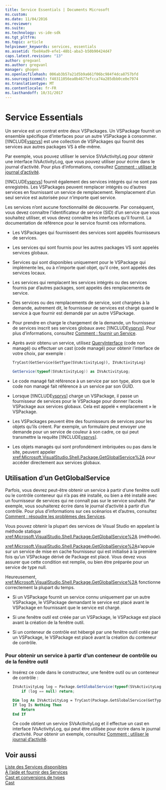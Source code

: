 ```yaml
---
title: Service Essentials | Documents Microsoft
ms.custom: 
ms.date: 11/04/2016
ms.reviewer: 
ms.suite: 
ms.technology: vs-ide-sdk
ms.tgt_pltfrm: 
ms.topic: article
helpviewer_keywords: services, essentials
ms.assetid: fbe84ad9-efe1-48b1-aba3-b50b90424d47
caps.latest.revision: "13"
author: gregvanl
ms.author: gregvanl
manager: ghogen
ms.openlocfilehash: 006ab3b57a21d5b9a661f06bc984f4dca8757bfd
ms.sourcegitcommit: f40311056ea0b4677efcca74a285dbb0ce0e7974
ms.translationtype: MT
ms.contentlocale: fr-FR
ms.lasthandoff: 10/31/2017
---
```

# <a name="service-essentials"></a>Service Essentials
Un service est un contrat entre deux VSPackages. Un VSPackage fournit un ensemble spécifique d’interfaces pour un autre VSPackage à consommer. [!INCLUDE[vsprvs](../../code-quality/includes/vsprvs_md.md)] est une collection de VSPackages qui fournit des services aux autres packages VS à elle-même.  
  
 Par exemple, vous pouvez utiliser le service SVsActivityLog pour obtenir une interface IVsActivityLog, que vous pouvez utiliser pour écrire dans le journal d’activité. Pour plus d’informations, consultez [Comment : utiliser le journal d’activité](../../extensibility/how-to-use-the-activity-log.md).  
  
 [!INCLUDE[vsprvs](../../code-quality/includes/vsprvs_md.md)] fournit également des services intégrés qui ne sont pas enregistrés. Les VSPackages peuvent remplacer intégrés ou d’autres services en fournissant un service de remplacement. Remplacement d’un seul service est autorisée pour n’importe quel service.  
  
 Les services n’ont aucune fonctionnalité de découverte. Par conséquent, vous devez connaître l’identificateur de service (SID) d’un service que vous souhaitez utiliser, et vous devez connaître les interfaces qu’il fournit. La documentation de référence pour le service fournit ces informations.  
  
-   Les VSPackages qui fournissent des services sont appelés fournisseurs de services.  
  
-   Les services qui sont fournis pour les autres packages VS sont appelés services globaux.  
  
-   Services qui sont disponibles uniquement pour le VSPackage qui implémente les, ou à n’importe quel objet, qu'il crée, sont appelés des services locaux.  
  
-   Les services qui remplacent les services intégrés ou des services fournis par d’autres packages, sont appelés des remplacements de service.  
  
-   Des services ou des remplacements de service, sont chargées à la demande, autrement dit, le fournisseur de services est chargé quand le service à que fournir est demandé par un autre VSPackage.  
  
-   Pour prendre en charge le chargement de la demande, un fournisseur de services inscrit ses services globaux avec [!INCLUDE[vsprvs](../../code-quality/includes/vsprvs_md.md)]. Pour plus d’informations, consultez [Comment : fournir un Service](../../extensibility/how-to-provide-a-service.md).  
  
-   Après avoir obtenu un service, utilisez [QueryInterface](/cpp/atl/queryinterface) (code non managé) ou effectuer un cast (code managé) pour obtenir l’interface de votre choix, par exemple :  
  
    ```vb  
    TryCast(GetService(GetType(SVsActivityLog)), IVsActivityLog)  
    ```  
  
    ```csharp  
    GetService(typeof(SVsActivityLog)) as IVsActivityLog;  
    ```  
  
-   Le code managé fait référence à un service par son type, alors que le code non managé fait référence à un service par son GUID.  
  
-   Lorsque [!INCLUDE[vsprvs](../../code-quality/includes/vsprvs_md.md)] charge un VSPackage, il passe un fournisseur de services pour le VSPackage pour donner l’accès VSPackage aux services globaux. Cela est appelé « emplacement » le VSPackage.  
  
-   Les VSPackages peuvent être des fournisseurs de services pour les objets qu’ils créent. Par exemple, un formulaire peut envoyer une demande pour un service de couleur à son cadre, ce qui peut transmettre la requête [!INCLUDE[vsprvs](../../code-quality/includes/vsprvs_md.md)].  
  
-   Les objets managés qui sont profondément imbriquées ou pas dans le site, peuvent appeler <xref:Microsoft.VisualStudio.Shell.Package.GetGlobalService%2A> pour accéder directement aux services globaux.   
  
<a name="how-to-use-getglobalservice"></a>  
  
## <a name="use-getglobalservice"></a>Utilisation d’un GetGlobalService  
  
Parfois, vous devrez peut-être obtenir un service à partir d’une fenêtre outil ou le contrôle conteneur qui n’a pas été installé, ou bien a été installé avec un fournisseur de services qui ne connaît pas sur le service souhaité. Par exemple, vous souhaiterez écrire dans le journal d’activité à partir d’un contrôle. Pour plus d’informations sur ces scénarios et d’autres, consultez [Comment : résoudre les problèmes des Services](../../extensibility/how-to-troubleshoot-services.md).  
  
Vous pouvez obtenir la plupart des services de Visual Studio en appelant la méthode statique <xref:Microsoft.VisualStudio.Shell.Package.GetGlobalService%2A> (méthode).  
  
<xref:Microsoft.VisualStudio.Shell.Package.GetGlobalService%2A>s’appuie sur un service de mise en cache fournisseur qui est initialisé à la première fois qu’un VSPackage dérivé de Package est placé. Vous devez vous assurer que cette condition est remplie, ou bien être préparée pour un service de type null.  
  
Heureusement, <xref:Microsoft.VisualStudio.Shell.Package.GetGlobalService%2A> fonctionne correctement la plupart du temps.  
  
-   Si un VSPackage fournit un service connu uniquement par un autre VSPackage, le VSPackage demandant le service est placé avant le VSPackage en fournissant que le service est chargé.  
  
-   Si une fenêtre outil est créée par un VSPackage, le VSPackage est placé avant la création de la fenêtre outil.  
  
-   Si un conteneur de contrôle est hébergé par une fenêtre outil créée par un VSPackage, le VSPackage est placé avant la création du conteneur de contrôle.  
  
### <a name="to-get-a-service-from-within-a-tool-window-or-control-container"></a>Pour obtenir un service à partir d’un conteneur de contrôle ou de la fenêtre outil  
  
-   Insérez ce code dans le constructeur, une fenêtre outil ou un conteneur de contrôle :  
  
    ```csharp  
    IVsActivityLog log = Package.GetGlobalService(typeof(SVsActivityLog)) as IVsActivityLog;
        if (log == null) return;
    ```  
    ```vb  
    Dim log As IVsActivityLog = TryCast(Package.GetGlobalService(GetType(SVsActivityLog)), IVsActivityLog)
    If log Is Nothing Then
        Return
    End If
    ```  
    
    Ce code obtient un service SVsActivityLog et il effectue un cast en interface IVsActivityLog, qui peut être utilisée pour écrire dans le journal d’activité. Pour obtenir un exemple, consultez [Comment : utiliser le journal d’activité](../../extensibility/how-to-use-the-activity-log.md).  
  
## <a name="see-also"></a>Voir aussi  
 [Liste des Services disponibles](../../extensibility/internals/list-of-available-services.md)   
 [À l’aide et fournir des Services](../../extensibility/using-and-providing-services.md)   
 [Cast et conversions de types](/dotnet/csharp/programming-guide/types/casting-and-type-conversions)   
 [Cast](/cpp/cpp/casting)
